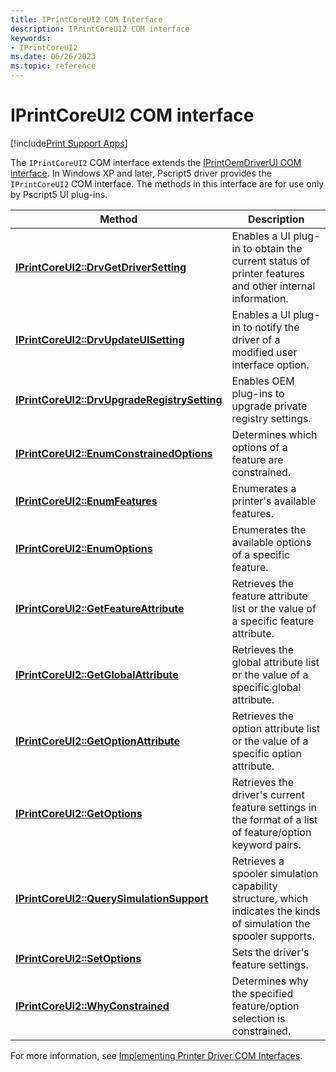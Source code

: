 ```yaml
---
title: IPrintCoreUI2 COM Interface
description: IPrintCoreUI2 COM interface
keywords:
- IPrintCoreUI2
ms.date: 06/26/2023
ms.topic: reference
---
```


# IPrintCoreUI2 COM interface

[!include[Print Support Apps](../includes/print-support-apps.md)]

The `IPrintCoreUI2` COM interface extends the [IPrintOemDriverUI COM interface](iprintoemdriverui-com-interface.md). In Windows XP and later, Pscript5 driver provides the `IPrintCoreUI2` COM interface. The methods in this interface are for use only by Pscript5 UI plug-ins.

| Method | Description |
|--|--|
| [**IPrintCoreUI2::DrvGetDriverSetting**](/windows-hardware/drivers/ddi/prcomoem/nf-prcomoem-iprintcoreui2-drvgetdriversetting) | Enables a UI plug-in to obtain the current status of printer features and other internal information. |
| [**IPrintCoreUI2::DrvUpdateUISetting**](/windows-hardware/drivers/ddi/prcomoem/nf-prcomoem-iprintcoreui2-drvupdateuisetting) | Enables a UI plug-in to notify the driver of a modified user interface option. |
| [**IPrintCoreUI2::DrvUpgradeRegistrySetting**](/windows-hardware/drivers/ddi/prcomoem/nf-prcomoem-iprintcoreui2-drvupgraderegistrysetting) | Enables OEM plug-ins to upgrade private registry settings. |
| [**IPrintCoreUI2::EnumConstrainedOptions**](/windows-hardware/drivers/ddi/prcomoem/nf-prcomoem-iprintcoreui2-enumconstrainedoptions) | Determines which options of a feature are constrained. |
| [**IPrintCoreUI2::EnumFeatures**](/windows-hardware/drivers/ddi/prcomoem/nf-prcomoem-iprintcoreui2-enumfeatures) | Enumerates a printer's available features. |
| [**IPrintCoreUI2::EnumOptions**](/windows-hardware/drivers/ddi/prcomoem/nf-prcomoem-iprintcoreui2-enumoptions) | Enumerates the available options of a specific feature. |
| [**IPrintCoreUI2::GetFeatureAttribute**](/windows-hardware/drivers/ddi/prcomoem/nf-prcomoem-iprintcoreui2-getfeatureattribute) | Retrieves the feature attribute list or the value of a specific feature attribute. |
| [**IPrintCoreUI2::GetGlobalAttribute**](/windows-hardware/drivers/ddi/prcomoem/nf-prcomoem-iprintcoreui2-getglobalattribute) | Retrieves the global attribute list or the value of a specific global attribute. |
| [**IPrintCoreUI2::GetOptionAttribute**](/windows-hardware/drivers/ddi/prcomoem/nf-prcomoem-iprintcoreui2-getoptionattribute) | Retrieves the option attribute list or the value of a specific option attribute. |
| [**IPrintCoreUI2::GetOptions**](/windows-hardware/drivers/ddi/prcomoem/nf-prcomoem-iprintcoreui2-getoptions) | Retrieves the driver's current feature settings in the format of a list of feature/option keyword pairs. |
| [**IPrintCoreUI2::QuerySimulationSupport**](/windows-hardware/drivers/ddi/prcomoem/nf-prcomoem-iprintcoreui2-querysimulationsupport) | Retrieves a spooler simulation capability structure, which indicates the kinds of simulation the spooler supports. |
| [**IPrintCoreUI2::SetOptions**](/windows-hardware/drivers/ddi/prcomoem/nf-prcomoem-iprintcoreui2-setoptions) | Sets the driver's feature settings. |
| [**IPrintCoreUI2::WhyConstrained**](/windows-hardware/drivers/ddi/prcomoem/nf-prcomoem-iprintcoreui2-whyconstrained) | Determines why the specified feature/option selection is constrained. |

For more information, see [Implementing Printer Driver COM Interfaces](implementing-printer-driver-com-interfaces.md).
